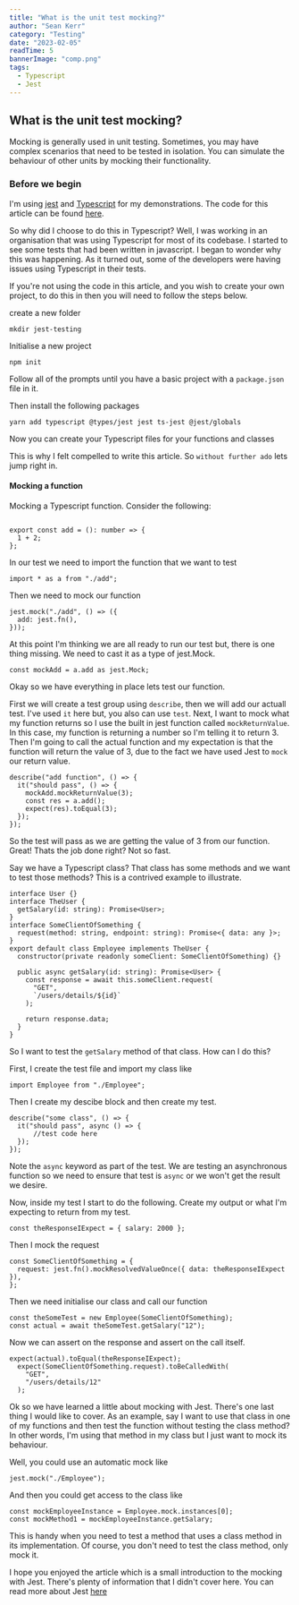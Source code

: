 ```yaml
---
title: "What is the unit test mocking?"
author: "Sean Kerr"
category: "Testing"
date: "2023-02-05"
readTime: 5
bannerImage: "comp.png"
tags:
  - Typescript
  - Jest
---
```


## What is the unit test mocking?

Mocking is generally used in unit testing. Sometimes, you may have complex scenarios that need to be tested in isolation. You can simulate the behaviour of other units by mocking their functionality.

### Before we begin

I'm using [jest](https://jestjs.io/) and [Typescript](https://www.typescriptlang.org/) for my demonstrations. The code for this article can be found [here](https://github.com/seanrkerr/personal-blog/tree/main/jest-testing).

So why did I choose to do this in Typescript? Well, I was working in an organisation that was using Typescript for most of its codebase. I started to see some tests that had been written in javascript. I began to wonder why this was happening. As it turned out, some of the developers were having issues using Typescript in their tests.

If you're not using the code in this article, and you wish to create your own project, to do this in then you will need to follow the steps below.

create a new folder

```
mkdir jest-testing
```

Initialise a new project

```
npm init
```

Follow all of the prompts until you have a basic project with a `package.json` file in it.

Then install the following packages

```
yarn add typescript @types/jest jest ts-jest @jest/globals
```

Now you can create your Typescript files for your functions and classes

This is why I felt compelled to write this article. So `without further ado` lets jump right in.

#### Mocking a function

Mocking a Typescript function. Consider the following:

```

export const add = (): number => {
  1 + 2;
};

```

In our test we need to import the function that we want to test

```
import * as a from "./add";

```

Then we need to mock our function

```
jest.mock("./add", () => ({
  add: jest.fn(),
}));

```

At this point I'm thinking we are all ready to run our test but, there is one thing missing. We need to cast it as a type of jest.Mock.

```
const mockAdd = a.add as jest.Mock;
```

Okay so we have everything in place lets test our function.

First we will create a test group using `describe`, then we will add our actuall test. I've used `it` here but, you also can use `test`. Next, I want to mock what my function returns so I use the built in jest function called `mockReturnValue`. In this case, my function is returning a number so I'm telling it to return 3. Then I'm going to call the actual function and my expectation is that the function will return the value of 3, due to the fact we have used Jest to `mock` our return value.

```
describe("add function", () => {
  it("should pass", () => {
    mockAdd.mockReturnValue(3);
    const res = a.add();
    expect(res).toEqual(3);
  });
});

```

So the test will pass as we are getting the value of 3 from our function. Great! Thats the job done right? Not so fast.

Say we have a Typescript class? That class has some methods and we want to test those methods? This is a contrived example to illustrate.

```
interface User {}
interface TheUser {
  getSalary(id: string): Promise<User>;
}
interface SomeClientOfSomething {
  request(method: string, endpoint: string): Promise<{ data: any }>;
}
export default class Employee implements TheUser {
  constructor(private readonly someClient: SomeClientOfSomething) {}

  public async getSalary(id: string): Promise<User> {
    const response = await this.someClient.request(
      "GET",
      `/users/details/${id}`
    );

    return response.data;
  }
}
```

So I want to test the `getSalary` method of that class. How can I do this?

First, I create the test file and import my class like

```
import Employee from "./Employee";
```

Then I create my descibe block and then create my test.

```
describe("some class", () => {
  it("should pass", async () => {
      //test code here
  });
});
```

Note the `async` keyword as part of the test. We are testing an asynchronous function so we need to ensure that test is `async` or we won't get the result we desire.

Now, inside my test I start to do the following. Create my output or what I'm expecting to return from my test.

```
const theResponseIExpect = { salary: 2000 };
```

Then I mock the request

```
const SomeClientOfSomething = {
  request: jest.fn().mockResolvedValueOnce({ data: theResponseIExpect }),
};
```

Then we need initialise our class and call our function

```
const theSomeTest = new Employee(SomeClientOfSomething);
const actual = await theSomeTest.getSalary("12");
```

Now we can assert on the response and assert on the call itself.

```
expect(actual).toEqual(theResponseIExpect);
  expect(SomeClientOfSomething.request).toBeCalledWith(
    "GET",
    "/users/details/12"
  );
```

Ok so we have learned a little about mocking with Jest. There's one last thing I would like to cover. As an example, say I want to use that class in one of my functions and then test the function without testing the class method? In other words, I'm using that method in my class but I just want to mock its behaviour.

Well, you could use an automatic mock like

```
jest.mock("./Employee");
```

And then you could get access to the class like

```
const mockEmployeeInstance = Employee.mock.instances[0];
const mockMethod1 = mockEmployeeInstance.getSalary;

```

This is handy when you need to test a method that uses a class method in its implementation. Of course, you don't need to test the class method, only mock it.

I hope you enjoyed the article which is a small introduction to the mocking with Jest. There's plenty of information that I didn't cover here. You can read more about Jest [here](https://jestjs.io/)

